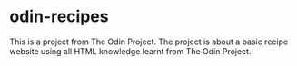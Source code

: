 # odin-recipes
This is a project from The Odin Project. The project is about a basic recipe website using all HTML knowledge learnt from The Odin Project.
